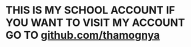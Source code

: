 # THIS IS MY SCHOOL ACCOUNT IF YOU WANT TO VISIT MY ACCOUNT GO TO [github.com/thamognya](github.com/thamognya)
